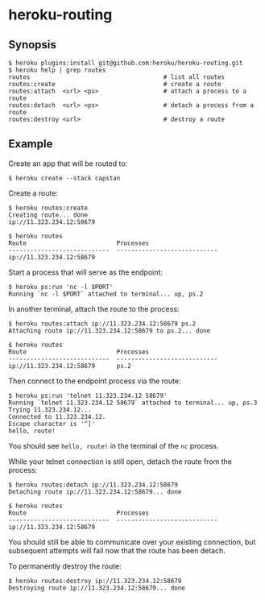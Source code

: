 # heroku-routing

## Synopsis

    $ heroku plugins:install git@github.com:heroku/heroku-routing.git
    $ heroku help | grep routes
    routes                                     # list all routes
    routes:create                              # create a route
    routes:attach  <url> <ps>                  # attach a process to a route
    routes:detach  <url> <ps>                  # detach a process from a route
    routes:destroy <url>                       # destroy a route

## Example
 
Create an app that will be routed to:

    $ heroku create --stack capstan

Create a route:

    $ heroku routes:create
    Creating route... done
    ip://11.323.234.12:58679

    $ heroku routes
    Route                         Processes
    ----------------------------  ----------------------------
    ip://11.323.234.12:58679

Start a process that will serve as the endpoint:

    $ heroku ps:run 'nc -l $PORT'
    Running `nc -l $PORT` attached to terminal... up, ps.2

In another terminal, attach the route to the process:

    $ heroku routes:attach ip://11.323.234.12:58679 ps.2
    Attaching route ip://11.323.234.12:58679 to ps.2... done

    $ heroku routes
    Route                         Processes
    ----------------------------  ---------------------------- 
    ip://11.323.234.12:58679      ps.2

Then connect to the endpoint process via the route:

    $ heroku ps:run 'telnet 11.323.234.12 58679'
    Running `telnet 11.323.234.12 58679` attached to terminal... up, ps.3
    Trying 11.323.234.12...
    Connected to 11.323.234.12.
    Escape character is '^]'
    hello, route!

You should see `hello, route!` in the terminal of the `nc` process.

While your telnet connection is still open, detach the route from the process:

    $ heroku routes:detach ip://11.323.234.12:58679
    Detaching route ip://11.323.234.12:58679... done
    
    $ heroku routes
    Route                         Processes
    ----------------------------  ----------------------------
    ip://11.323.234.12:58679      

You should still be able to communicate over your existing connection, but
subsequent attempts will fail now that the route has been detach.

To permanently destroy the route:

    $ heroku routes:destroy ip://11.323.234.12:58679
    Destroying route ip://11.323.234.12:58679... done
